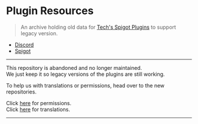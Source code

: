 # **Plugin Resources**

> An archive holding old data for [Tech's Spigot Plugins] to support legacy version.

- [Discord][Discord]
- [Spigot][Tech's Spigot Plugins]

---

This repository is abandoned and no longer maintained.<br>
We just keep it so legacy versions of the plugins are still working.

To help us with translations or permissions, head over to the new repositories.

Click [here][permissions] for permissions.<br>
Click [here][translations] for translations.

---

<!-- Links -->
[Tech's Spigot Plugins]: https://www.spigotmc.org/resources/authors/techscode.29620/
[Discord]: https://discord.gg/3JuHDm8
[translations]: https://github.com/TechsCode-Team/PluginTranslations
[permissions]: https://github.com/TechsCode-Team/PluginPermissions
